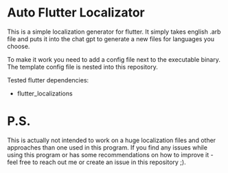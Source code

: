 # Auto Flutter Localizator

This is a simple localization generator for flutter. It simply takes english .arb file and puts it into the 
chat gpt to generate a new files for languages you choose.

To make it work you need to add a config file next to the executable binary.
The template config file is nested into this repository.

Tested flutter dependencies: 
- flutter_localizations

# P.S.
  
  This is actually not intended to work on a huge localization files and other approaches than one used in this program.
If you find any issues while using this program or has some recommendations on how to improve it - feel free to reach out me 
or create an issue in this repository ;). 
